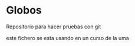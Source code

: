 # Globos
Repositorio para hacer pruebas con git

este fichero se esta usando en un curso de la uma 
